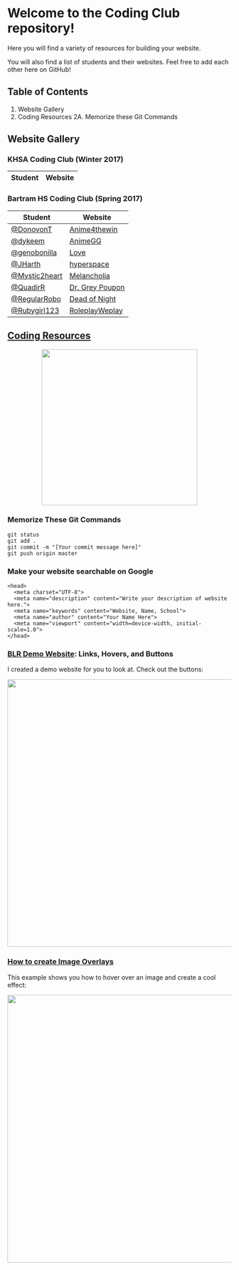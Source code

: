 # Welcome to the Coding Club repository!

Here you will find a variety of resources for building your website.

You will also find a list of students and their websites. Feel free to add each other here on GitHub!

## Table of Contents
1. Website Gallery
2. Coding Resources
2A. Memorize these Git Commands

## Website Gallery

### KHSA Coding Club (Winter 2017)

| Student | Website |
| ------------- | ------------- |

### Bartram HS Coding Club (Spring 2017)

| Student | Website |
| ------------- | ------------- |
| [@DonovonT](https://www.github.com/DonovonT)  | [Anime4thewin](https://donovont.github.io/Anime4thewin/)  |
| [@dykeem](https://www.github.com/dykeem) | [AnimeGG](https://dykeem.github.io/AnimeGG/) |
| [@genobonilla](https://www.github.com/genobonilla) | [Love](https://genobonilla.github.io/tmlsw) |
| [@JHarth](https://www.github.com/JHarth) | [hyperspace](https://jharth.github.io/hyperspace/) |
| [@Mystic2heart](https://www.github.com/Mystic2heart) | [Melancholia](https://mystic2heart.github.io/asilaj/) |
| [@QuadirR](https://www.github.com/QuadirR) | [Dr. Grey Poupon](https://quadirr.github.io/Dr.-Grey-Poupon/) |
| [@RegularRobo](https://www.github.com/regularrobo) | [Dead of Night](https://regularrobo.github.io/dead-of-night/) |
| [@Rubygirl123](https://www.github.com/Rubygirl123) | [RoleplayWeplay](https://rubygirl123.github.io/RoleplayWeplay/) |

## [Coding Resources](https://billimarie.github.io/coding-club)
<p align="center" style="text-align: center"><a href="https://billimarie.github.io/coding-club"><img src="https://user-images.githubusercontent.com/6895471/27149537-008ba3ca-5112-11e7-8bd6-6a9e07ecd838.PNG" width="350px" /></a></p>

### Memorize These Git Commands
```
git status
git add .
git commit -m "[Your commit message here]"
git push origin master
```

### Make your website searchable on Google

```
<head>
  <meta charset="UTF-8">
  <meta name="description" content="Write your description of website here.">
  <meta name="keywords" content="Website, Name, School">
  <meta name="author" content="Your Name Here">
  <meta name="viewport" content="width=device-width, initial-scale=1.0">
</head>
```


### [BLR Demo Website](https://codepen.io/billimarie/project/editor/ZOyyoV): Links, Hovers, and Buttons

I created a demo website for you to look at. Check out the buttons:

<p align="center" style="text-align: center">
<a href="https://codepen.io/billimarie/project/editor/ZOyyoV"><img src="https://cloud.githubusercontent.com/assets/6895471/25977463/cb8e2fdc-3689-11e7-9a29-6f8662776103.gif" width="600px" /></a>
</p>

### [How to create Image Overlays](https://www.w3schools.com/howto/howto_css_image_overlay.asp)

This example shows you how to hover over an image and create a cool effect:

<p align="center">
<a href="https://www.w3schools.com/howto/howto_css_image_overlay.asp"><img src="https://cloud.githubusercontent.com/assets/6895471/25972939/01da24c0-3670-11e7-9313-f1e046a0abe4.gif" width="600px" /></a>
</p>
